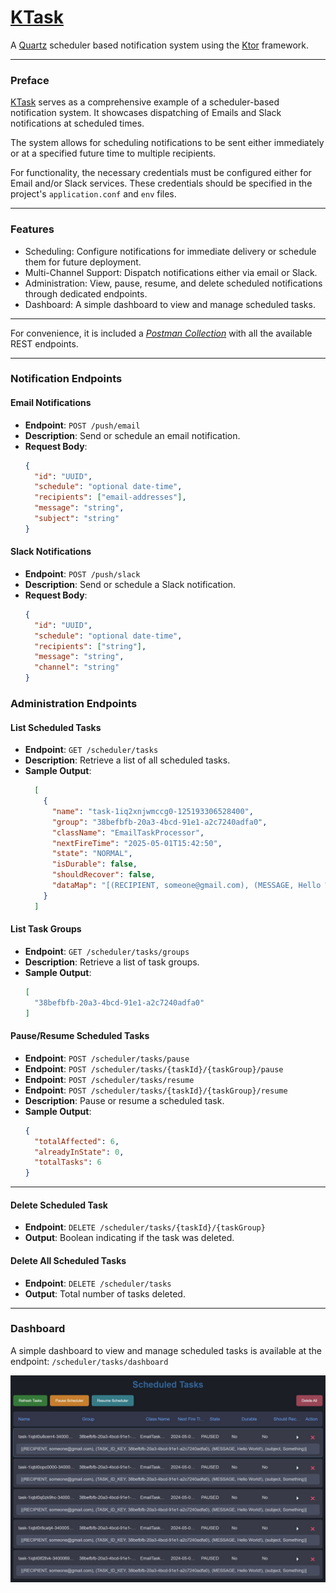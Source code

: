 # [KTask](https://github.com/perracodex/KTask)

A [Quartz](https://github.com/quartz-scheduler) scheduler based notification system using the [Ktor](https://ktor.io/) framework.

---

### Preface

[KTask](https://github.com/perracodex/KTask) serves as a comprehensive example of a scheduler-based notification system.
It showcases dispatching of Emails and Slack notifications at scheduled times.

The system allows for scheduling notifications to be sent either immediately or at a specified future time to multiple recipients.

For functionality, the necessary credentials must be configured either for Email and/or Slack services.
These credentials should be specified in the project's `application.conf` and `env` files.

---

### Features

* Scheduling: Configure notifications for immediate delivery or schedule them for future deployment.
* Multi-Channel Support: Dispatch notifications either via email or Slack.
* Administration: View, pause, resume, and delete scheduled notifications through dedicated endpoints.
* Dashboard: A simple dashboard to view and manage scheduled tasks.

---

For convenience, it is included a *[Postman Collection](./.postman/ktask.postman_collection.json)* with all the available REST endpoints.

---

### Notification Endpoints

#### Email Notifications

- **Endpoint**: `POST /push/email`
- **Description**: Send or schedule an email notification.
- **Request Body**:
  ```json
  {
    "id": "UUID",
    "schedule": "optional date-time",
    "recipients": ["email-addresses"],
    "message": "string",
    "subject": "string"
  }
  ```

#### Slack Notifications

- **Endpoint**: `POST /push/slack`
- **Description**: Send or schedule a Slack notification.
- **Request Body**:
  ```json
  {
    "id": "UUID",
    "schedule": "optional date-time",
    "recipients": ["string"],
    "message": "string",
    "channel": "string"
  }
  ```

### Administration Endpoints

#### List Scheduled Tasks

- **Endpoint**: `GET /scheduler/tasks`
- **Description**: Retrieve a list of all scheduled tasks.
- **Sample Output**:
  ```json
    [
      {
        "name": "task-1iq2xnjwmccg0-125193306528400",
        "group": "38befbfb-20a3-4bcd-91e1-a2c7240adfa0",
        "className": "EmailTaskProcessor",
        "nextFireTime": "2025-05-01T15:42:50",
        "state": "NORMAL",
        "isDurable": false,
        "shouldRecover": false,
        "dataMap": "[(RECIPIENT, someone@gmail.com), (MESSAGE, Hello World!), (TASK_ID, 38befbfb-20a3-4bcd-91e1-a2c7240adfa0), (SUBJECT, Something)]"
      }
    ]
  ```

#### List Task Groups

- **Endpoint**: `GET /scheduler/tasks/groups`
- **Description**: Retrieve a list of task groups.
- **Sample Output**:
  ```json
  [
    "38befbfb-20a3-4bcd-91e1-a2c7240adfa0"
  ]
  ```

#### Pause/Resume Scheduled Tasks

- **Endpoint**: `POST /scheduler/tasks/pause`
- **Endpoint**: `POST /scheduler/tasks/{taskId}/{taskGroup}/pause`
- **Endpoint**: `POST /scheduler/tasks/resume`
- **Endpoint**: `POST /scheduler/tasks/{taskId}/{taskGroup}/resume`
- **Description**: Pause or resume a scheduled task.
- **Sample Output**:
  ```json
  {
    "totalAffected": 6,
    "alreadyInState": 0,
    "totalTasks": 6
  }
  ```
---
#### Delete Scheduled Task

- **Endpoint**: `DELETE /scheduler/tasks/{taskId}/{taskGroup}`
- **Output**: Boolean indicating if the task was deleted.

#### Delete All Scheduled Tasks

- **Endpoint**: `DELETE /scheduler/tasks`
- **Output**: Total number of tasks deleted.

---

### Dashboard

A simple dashboard to view and manage scheduled tasks is available at the endpoint: `/scheduler/tasks/dashboard`

<img src=".screenshots/dashboard.jpg" alt="dashboard">

